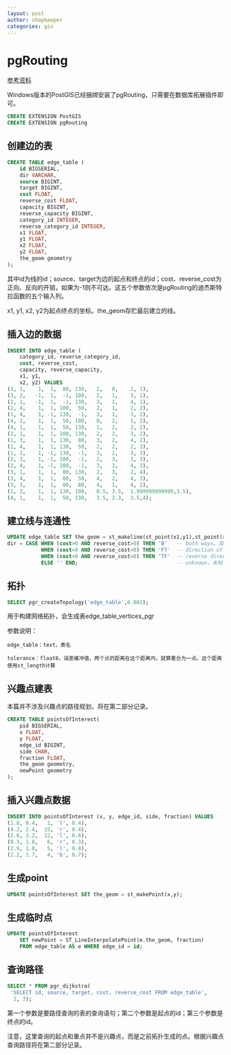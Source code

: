 ```yaml
---
layout: post
author: shopkeeper
categories: gis
---
```


# pgRouting

[参考资料](https://blog.csdn.net/sinat_41310868/article/details/106912152)

Windows版本的PostGIS已经捆绑安装了pgRouting，只需要在数据库拓展插件即可。

```sql
CREATE EXTENSION PostGIS
CREATE EXTENSION pgRouting
```

## 创建边的表

```sql
CREATE TABLE edge_table (
    id BIGSERIAL,
    dir VARCHAR,
    source BIGINT,
    target BIGINT,
    cost FLOAT,
    reverse_cost FLOAT,
    capacity BIGINT,
    reverse_capacity BIGINT,
    category_id INTEGER,
    reverse_category_id INTEGER,
    x1 FLOAT,
    y1 FLOAT,
    x2 FLOAT,
    y2 FLOAT,
    the_geom geometry
);
```

其中id为线的id；source、target为边的起点和终点的id；cost、reverse_cost为正向、反向的开销，如果为-1则不可达。这五个参数依次是pgRouting的迪杰斯特拉函数的五个输入列。

x1, y1, x2, y2为起点终点的坐标。the_geom存贮最后建立的线。

## 插入边的数据

```sql
INSERT INTO edge_table (
    category_id, reverse_category_id,
    cost, reverse_cost,
    capacity, reverse_capacity,
    x1, y1,
    x2, y2) VALUES
(3, 1,    1,  1,  80, 130,   2,   0,    2, 1),
(3, 2,   -1,  1,  -1, 100,   2,   1,    3, 1),
(2, 1,   -1,  1,  -1, 130,   3,   1,    4, 1),
(2, 4,    1,  1, 100,  50,   2,   1,    2, 2),
(1, 4,    1, -1, 130,  -1,   3,   1,    3, 2),
(4, 2,    1,  1,  50, 100,   0,   2,    1, 2),
(4, 1,    1,  1,  50, 130,   1,   2,    2, 2),
(2, 1,    1,  1, 100, 130,   2,   2,    3, 2),
(1, 3,    1,  1, 130,  80,   3,   2,    4, 2),
(1, 4,    1,  1, 130,  50,   2,   2,    2, 3),
(1, 2,    1, -1, 130,  -1,   3,   2,    3, 3),
(2, 3,    1, -1, 100,  -1,   2,   3,    3, 3),
(2, 4,    1, -1, 100,  -1,   3,   3,    4, 3),
(3, 1,    1,  1,  80, 130,   2,   3,    2, 4),
(3, 4,    1,  1,  80,  50,   4,   2,    4, 3),
(3, 3,    1,  1,  80,  80,   4,   1,    4, 2),
(1, 2,    1,  1, 130, 100,   0.5, 3.5,  1.999999999999,3.5),
(4, 1,    1,  1,  50, 130,   3.5, 2.3,  3.5,4);
```

## 建立线与连通性
```sql
UPDATE edge_table SET the_geom = st_makeline(st_point(x1,y1),st_point(x2,y2)),
dir = CASE WHEN (cost>0 AND reverse_cost>0) THEN 'B'   -- both ways，双向通行
           WHEN (cost>0 AND reverse_cost<0) THEN 'FT'  -- direction of the LINESSTRING，沿路通行
           WHEN (cost<0 AND reverse_cost>0) THEN 'TF'  -- reverse direction of the LINESTRING，反向通行
           ELSE '' END;                                -- unknown，未知
```

## 拓扑
```sql
SELECT pgr_createTopology('edge_table',0.001);
```

用于构建网络拓扑，会生成表edge_table_vertices_pgr

参数说明：

```
edge_table：text，表名

tolerance：float8，误差缓冲值，两个点的距离在这个距离内，就算重合为一点。这个距离使用st_length计算
```

## 兴趣点建表

本篇并不涉及兴趣点的路径规划，将在第二部分记录。

```sql
CREATE TABLE pointsOfInterest(
    pid BIGSERIAL,
    x FLOAT,
    y FLOAT,
    edge_id BIGINT,
    side CHAR,
    fraction FLOAT,
    the_geom geometry,
    newPoint geometry
);
```

## 插入兴趣点数据
```sql
INSERT INTO pointsOfInterest (x, y, edge_id, side, fraction) VALUES
(1.8, 0.4,   1, 'l', 0.4),
(4.2, 2.4,  15, 'r', 0.4),
(2.6, 3.2,  12, 'l', 0.6),
(0.3, 1.8,   6, 'r', 0.3),
(2.9, 1.8,   5, 'l', 0.8),
(2.2, 1.7,   4, 'b', 0.7);
```

## 生成point
```sql
UPDATE pointsOfInterest SET the_geom = st_makePoint(x,y);
```

## 生成临时点
```sql
UPDATE pointsOfInterest
    SET newPoint = ST_LineInterpolatePoint(e.the_geom, fraction)
    FROM edge_table AS e WHERE edge_id = id;
```

## 查询路径

```sql
SELECT * FROM pgr_dijkstra(   
 'SELECT id, source, target, cost, reverse_cost FROM edge_table',  
  2, 3);
```

第一个参数是要路径查询的表的查询语句；第二个参数是起点的id；第三个参数是终点的id。

注意，这里查询的起点和重点并不是兴趣点，而是之前拓扑生成的点。根据兴趣点查询路径将在第二部分记录。
